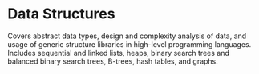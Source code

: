 # Data Structures
Covers abstract data types, design and complexity analysis of data, and usage of generic structure libraries in high-level programming languages. Includes sequential and linked lists, heaps,
binary search trees and balanced binary search trees, B-trees, hash tables, and graphs. 
